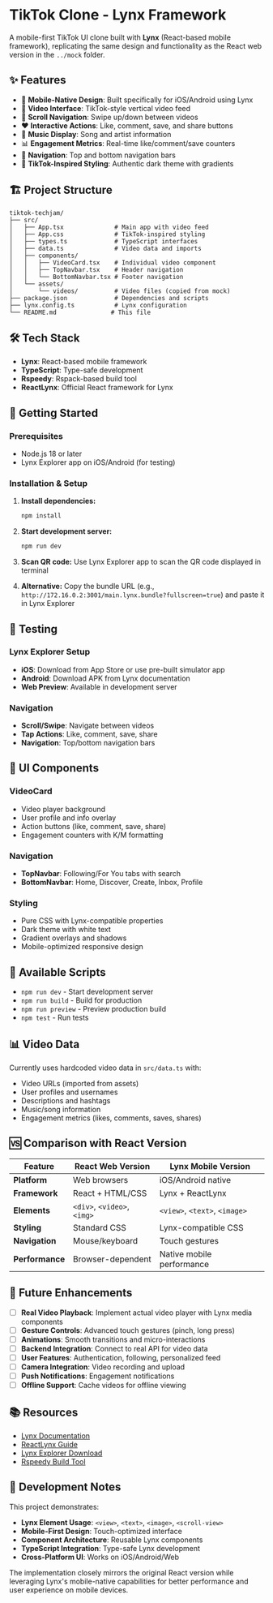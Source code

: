 # TikTok Clone - Lynx Framework

A mobile-first TikTok UI clone built with **Lynx** (React-based mobile framework), replicating the same design and functionality as the React web version in the `../mock` folder.

## ✨ Features

- 📱 **Mobile-Native Design**: Built specifically for iOS/Android using Lynx
- 🎥 **Video Interface**: TikTok-style vertical video feed
- 📜 **Scroll Navigation**: Swipe up/down between videos
- ❤️ **Interactive Actions**: Like, comment, save, and share buttons
- 🎵 **Music Display**: Song and artist information
- 📊 **Engagement Metrics**: Real-time like/comment/save counters
- 🧭 **Navigation**: Top and bottom navigation bars
- 🎨 **TikTok-Inspired Styling**: Authentic dark theme with gradients

## 🏗️ Project Structure

```
tiktok-techjam/
├── src/
│   ├── App.tsx              # Main app with video feed
│   ├── App.css              # TikTok-inspired styling
│   ├── types.ts             # TypeScript interfaces
│   ├── data.ts              # Video data and imports
│   ├── components/
│   │   ├── VideoCard.tsx    # Individual video component
│   │   ├── TopNavbar.tsx    # Header navigation
│   │   └── BottomNavbar.tsx # Footer navigation
│   └── assets/
│       └── videos/          # Video files (copied from mock)
├── package.json             # Dependencies and scripts
├── lynx.config.ts           # Lynx configuration
└── README.md               # This file
```

## 🛠️ Tech Stack

- **Lynx**: React-based mobile framework
- **TypeScript**: Type-safe development
- **Rspeedy**: Rspack-based build tool
- **ReactLynx**: Official React framework for Lynx

## 🚀 Getting Started

### Prerequisites
- Node.js 18 or later
- Lynx Explorer app on iOS/Android (for testing)

### Installation & Setup

1. **Install dependencies:**
   ```bash
   npm install
   ```

2. **Start development server:**
   ```bash
   npm run dev
   ```

3. **Scan QR code:** Use Lynx Explorer app to scan the QR code displayed in terminal

4. **Alternative:** Copy the bundle URL (e.g., `http://172.16.0.2:3001/main.lynx.bundle?fullscreen=true`) and paste it in Lynx Explorer

## 📱 Testing

### Lynx Explorer Setup
- **iOS**: Download from App Store or use pre-built simulator app
- **Android**: Download APK from Lynx documentation
- **Web Preview**: Available in development server

### Navigation
- **Scroll/Swipe**: Navigate between videos
- **Tap Actions**: Like, comment, save, share
- **Navigation**: Top/bottom navigation bars

## 🎨 UI Components

### VideoCard
- Video player background
- User profile and info overlay
- Action buttons (like, comment, save, share)
- Engagement counters with K/M formatting

### Navigation
- **TopNavbar**: Following/For You tabs with search
- **BottomNavbar**: Home, Discover, Create, Inbox, Profile

### Styling
- Pure CSS with Lynx-compatible properties
- Dark theme with white text
- Gradient overlays and shadows
- Mobile-optimized responsive design

## 🔧 Available Scripts

- `npm run dev` - Start development server
- `npm run build` - Build for production
- `npm run preview` - Preview production build
- `npm test` - Run tests

## 📊 Video Data

Currently uses hardcoded video data in `src/data.ts` with:
- Video URLs (imported from assets)
- User profiles and usernames
- Descriptions and hashtags
- Music/song information
- Engagement metrics (likes, comments, saves, shares)

## 🆚 Comparison with React Version

| Feature | React Web Version | Lynx Mobile Version |
|---------|------------------|-------------------|
| **Platform** | Web browsers | iOS/Android native |
| **Framework** | React + HTML/CSS | Lynx + ReactLynx |
| **Elements** | `<div>`, `<video>`, `<img>` | `<view>`, `<text>`, `<image>` |
| **Styling** | Standard CSS | Lynx-compatible CSS |
| **Navigation** | Mouse/keyboard | Touch gestures |
| **Performance** | Browser-dependent | Native mobile performance |

## 🔮 Future Enhancements

- [ ] **Real Video Playback**: Implement actual video player with Lynx media components
- [ ] **Gesture Controls**: Advanced touch gestures (pinch, long press)
- [ ] **Animations**: Smooth transitions and micro-interactions
- [ ] **Backend Integration**: Connect to real API for video data
- [ ] **User Features**: Authentication, following, personalized feed
- [ ] **Camera Integration**: Video recording and upload
- [ ] **Push Notifications**: Engagement notifications
- [ ] **Offline Support**: Cache videos for offline viewing

## 📚 Resources

- [Lynx Documentation](https://lynx.dev)
- [ReactLynx Guide](https://lynx.dev/react)
- [Lynx Explorer Download](https://lynx.dev/explorer)
- [Rspeedy Build Tool](https://rspeedy.dev)

## 🎯 Development Notes

This project demonstrates:
- **Lynx Element Usage**: `<view>`, `<text>`, `<image>`, `<scroll-view>`
- **Mobile-First Design**: Touch-optimized interface
- **Component Architecture**: Reusable Lynx components
- **TypeScript Integration**: Type-safe Lynx development
- **Cross-Platform UI**: Works on iOS/Android/Web

The implementation closely mirrors the original React version while leveraging Lynx's mobile-native capabilities for better performance and user experience on mobile devices.
